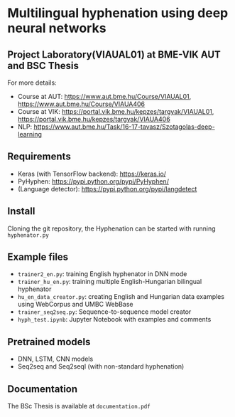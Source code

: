 # Multilingual hyphenation using deep neural networks
## Project Laboratory(VIAUAL01) at BME-VIK AUT and BSC Thesis
For more details: 
* Course at AUT: https://www.aut.bme.hu/Course/VIAUAL01, https://www.aut.bme.hu/Course/VIAUA406
* Course at VIK: https://portal.vik.bme.hu/kepzes/targyak/VIAUAL01, https://portal.vik.bme.hu/kepzes/targyak/VIAUA406
* NLP: https://www.aut.bme.hu/Task/16-17-tavasz/Szotagolas-deep-learning

## Requirements
* Keras (with TensorFlow backend): https://keras.io/
* PyHyphen: https://pypi.python.org/pypi/PyHyphen/ 
* (Language detector): https://pypi.python.org/pypi/langdetect

## Install
Cloning the git repository, the Hyphenation can be started with running `hyphenator.py`

## Example files
* `trainer2_en.py`: training English hyphenator in DNN mode
* `trainer_hu_en.py`: training multiple English-Hungarian bilingual hyphenator
* `hu_en_data_creator.py`: creating English and Hungarian data examples using WebCorpus and UMBC WebBase
* `trainer_seq2seq.py`: Sequence-to-sequence model creator
* `hyph_test.ipynb`: Jupyter Notebook with examples and comments

## Pretrained models
* DNN, LSTM, CNN models
* Seq2seq and Seq2seqI (with non-standard hyphenation)

## Documentation
The BSc Thesis is available at `documentation.pdf`

